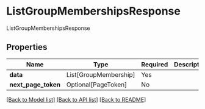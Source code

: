 # ListGroupMembershipsResponse

ListGroupMembershipsResponse

## Properties
| Name | Type | Required | Description |
| ------------ | ------------- | ------------- | ------------- |
**data** | List[GroupMembership] | Yes |  |
**next_page_token** | Optional[PageToken] | No |  |


[[Back to Model list]](../../README.md#models-v2-link) [[Back to API list]](../../README.md#documentation-for-api-endpoints) [[Back to README]](../../README.md)
